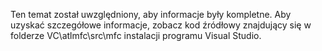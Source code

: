 ---
---
Ten temat został uwzględniony, aby informacje były kompletne. Aby uzyskać szczegółowe informacje, zobacz kod źródłowy znajdujący się w folderze VC\atlmfc\src\mfc instalacji programu Visual Studio.